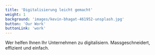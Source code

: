 ```yaml
---
title: 'Digitalisierung leicht gemacht'
weight: 1
background: 'images/kevin-bhagat-461952-unsplash.jpg'
button: 'Our Work'
buttonLink: 'work'
---
```


Wer helfen Ihnen Ihr Unternehmen zu digitalisiern.
Massgeschneidert, effizient und einfach.